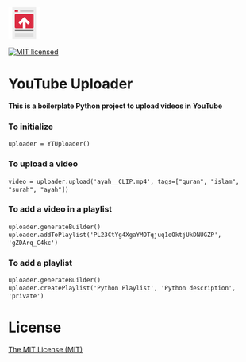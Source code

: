 ![YouTube Upload Logo](youtube.png)


[![MIT 
licensed](https://img.shields.io/badge/license-MIT-blue.svg)](LICENSE)

# YouTube Uploader

**This is a boilerplate Python project to upload videos in YouTube**

### To initialize

    uploader = YTUploader()

### To upload a video

    video = uploader.upload('ayah__CLIP.mp4', tags=["quran", "islam", "surah", "ayah"])

### To add a video in a playlist
    
    uploader.generateBuilder()
    uploader.addToPlaylist('PL23CtYg4XgaYMOTqjuq1oOktjUkDNUGZP', 'gZDArq_C4kc')

### To add a playlist
    
    uploader.generateBuilder()
    uploader.createPlaylist('Python Playlist', 'Python description', 'private')

# License
[The MIT License (MIT)](LICENSE)

